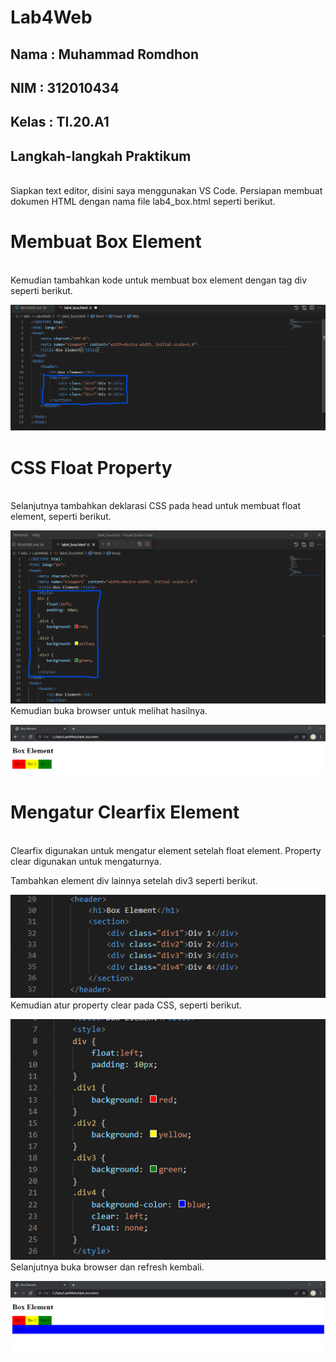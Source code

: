 # Lab4Web

## Nama : Muhammad Romdhon
## NIM      : 312010434
## Kelas    : TI.20.A1

## Langkah-langkah Praktikum
<br> Siapkan text editor, disini saya menggunakan VS Code. Persiapan membuat dokumen HTML dengan nama file lab4_box.html seperti berikut.

# Membuat Box Element
<br> Kemudian tambahkan kode untuk membuat box element dengan tag div seperti berikut.

![p](gambar/ss1.png)

# CSS Float Property
<br> Selanjutnya tambahkan deklarasi CSS pada head untuk membuat float element, seperti berikut.

![p](gambar/ss2.png)
<br> Kemudian buka browser untuk melihat hasilnya.

![p](gambar/ss3.png)

# Mengatur Clearfix Element
<br> Clearfix digunakan untuk mengatur element setelah float element. Property clear digunakan untuk mengaturnya.
<p> Tambahkan element div lainnya setelah div3 seperti berikut.

![p](gambar/ss4.png)
<br> Kemudian atur property clear pada CSS, seperti berikut.

![p](gambar/ss5.png)
<br> Selanjutnya buka browser dan refresh kembali.

![p](gambar/ss6.png)